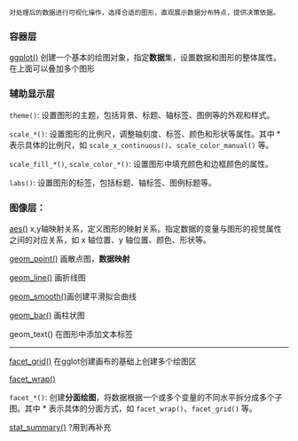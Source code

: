 `对处理后的数据进行可视化操作，选择合适的图形，直观展示数据分布特点，提供决策依据。`
### 容器层
[ggplot()](ggplot2/ggplot().md) 创建一个基本的绘图对象，指定**数据**集，设置数据和图形的整体属性。在上面可以叠加多个图形

### 辅助显示层
`theme()`: 设置图形的主题，包括背景、标题、轴标签、图例等的外观和样式。

`scale_*()`: 设置图形的比例尺，调整轴刻度、标签、颜色和形状等属性。其中 * 表示具体的比例尺，如 `scale_x_continuous()`、`scale_color_manual()` 等。

`scale_fill_*()`, `scale_color_*()`: 设置图形中填充颜色和边框颜色的属性。

`labs()`: 设置图形的标签，包括标题、轴标签、图例标题等。

### 图像层：
[aes()](ggplot2/aes().md) x,y轴映射关系，定义图形的映射关系。指定数据的变量与图形的视觉属性之间的对应关系，如 x 轴位置、y 轴位置、颜色、形状等。

[geom_point()](ggplot2/geom_point().md) 画散点图，**数据映射**

[geom_line()](ggplot2/geom_line().md) 画折线图

[geom_smooth()](ggplot2/geom_smooth().md)画创建平滑拟合曲线

[geom_bar()](ggplot2/geom_bar().md) 画柱状图

geom_text() 在图形中添加文本标签


---

[facet_grid()](ggplot2/facet_grid().md) 在gglot创建画布的基础上创建多个绘图区

[facet_wrap()](ggplot2/facet_wrap().md) 

`facet_*()`: 创建**分面绘图**，将数据根据一个或多个变量的不同水平拆分成多个子图。其中 * 表示具体的分面方式，如 `facet_wrap()`、`facet_grid()` 等。

[stat_summary()](ggplot2/stat_summary().md) ?用到再补充


